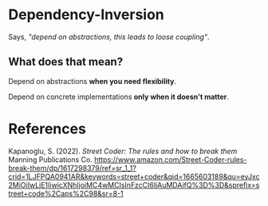 # Dependency-Inversion 

Says, *"depend on abstractions, this leads to loose coupling"*. 

## What does that mean? 
Depend on abstractions **when you need flexibility**. 

Depend on concrete implementations **only when it doesn't matter**. 

# References 
Kapanoglu, S. (2022). *Street Coder: The rules and how to break them* Manning Publications Co. <https://www.amazon.com/Street-Coder-rules-break-them/dp/1617298379/ref=sr_1_1?crid=1LJFPQA0941AR&keywords=street+coder&qid=1665603189&qu=eyJxc2MiOiIwLjE1IiwicXNhIjoiMC4wMCIsInFzcCI6IjAuMDAifQ%3D%3D&sprefix=street+code%2Caps%2C98&sr=8-1>

